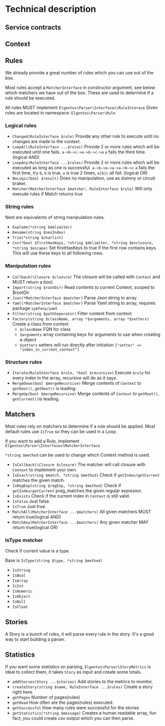 # Technical description
## Service contracts
## Context
## Rules
We already provide a great number of rules which you can use
out of the box.

Most rules accept a `MatcherInterface` in constructor argument,
see below which matchers we have out of the box.
These are used to determine if a rule should be executed. 

All rules MUST implement `Elgentos\Parser\Interfaces\RuleInterace`
Given rules are located in namespace: `Elgentos\Parser\Rule`

### Logical rules
- `Changed(RuleInterface $rule)`
Provide any other rule to execute until no changes are made to the context.  
- `LoopAll(RuleInterface ...$rules)`
Provide 2 or more rules which will be executed until one fails.
`a->b->c->a->b->c->a` `a` fails the third time. (logical AND)
- `LoopAny(RuleInterface ...$rules)`
Provide 2 or more rules which will be executed as long as one is successful.
`a->b->a->a->a->b->c` `a` fails the first time, try `b`, 
`b` is true, `a` is true 2 times, `a|b|c` all fail. (logical OR)
- `NoLogic(bool $result)`
Does no manipulation, use as dummy or circuit braker.
- `Matcher(MatcherInterface $matcher, RuleInterface $rule)`
Will only execute rules if Match returns true

### String rules
Next are equivalents of string manipulation rules.

- `Explode(*string $delimiter)`
- `Rename(string $nexIndex)`
- `Trim(*string $charlist)`
- `Csv(*bool $firstHasKeys, *string $delimiter, *string $enclosure, *string $escape)`
Set firstHasKeys to true if the first row contains keys.
This will use these keys to all following rows.

### Manipulation rules
- `Callback(\Closure $closure)`
The closure will be called with `Context` and MUST return a bool.
- `Import(string $rootDir)`
Read contents to current Context, scoped to $rootDir 
- `Json(*MatcherInterface $matcher)`
Parse Json string to array.
- `Yaml(*MatcherInterface $matcher)`
Parse Yaml string to array, requires package `symfony/yaml`
- `Filter(string $pathSeperator)`
Filter content from context.
- `Factory(string $className, array *$arguments, array *$setters)`
Create a class from context
    - `$className` FQN for class
    - `$arguments` array containing keys for arguments to use when creating a object
    - `$setters` setters will run directly after initiation `["setter" => "index_in_current_context"]`

### Structure rules
- `Iterate(RuleInterface $rule, *bool $recursive)`
Execute `$rule` for every index in the array, recursive will do as it says.
- `MergeDown(bool $mergeRecursive)`
Merge contents of `Context` to `getRoot()`, `getRoot()` is leading.
- `MergeUp(bool $mergeRecursive)`
Merge contents of `Context` to `getRoot()`, `getCurrent()`is leading.

## Matchers
Most rules rely on matchers to determine if a rule should be applied.
Most default rules use `IsTrue` so they can be used in a Loop.

If you want to add a Rule, implement `Elgentos\Parser\Interfaces\MatcherInterface`

`*string $method` can be used to change which Context method is used.

- `IsCallback(\Closure $closure)`
The matcher will call closure with `Context` to implement your own.
- `IsExact(string $match, *string $method)`
Check if `getIndex/getCurrent` matches the given match.
- `IsRegExp(string $regExp, *string $method)`
Check if `getIndex/getCurrent` preg_matches the given regular expresion.
- `IsExists`
Check if the current index in `Context` is still valid.
- `IsFalse`
Just false.
- `IsTrue`
Just true.
- `MatchAll(MatcherInterface ...$matchers)`
All given matchers MUST return true(logical AND)
- `MatchAny(MatcherInterface ...$matchers)`
Any given matcher MAY return true(logical OR)

### IsType matcher
Check if current value is a type.

Base is `IsType(string $type, *string $method)`

- `IsString`
- `IsBool`
- `IsArray`
- `IsInt`
- `IsNumeric`
- `IsObject`
- `IsNull`
- `IsFloat`

## Stories
A Story is a bunch of rules, it will parse every rule in the story.
It's a good way to start building a parser.

## Statistics
If you want some statistics on parsing, `Elgentos\Parser\StoryMetrics`
is ideal to collect them, it takes `Story` as input and create some totals.

- `addStories(Story ...$stories)`
Add stories to the metrics to monitor.
- `createStory(string $name, RuleInterface ...$rules)`
Create a story right here.
- `getPages`
Number of pages(rules)
- `getRead`
How often are the pages(rules) executed.
- `getSuccessful`
How many rules were successful for the stories
- `getStatistics(*string $message)`
Creates a human readable array,
fun fact; you could create csv output which you can then parse.  

